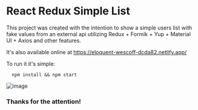 # React Redux Simple List

This project was created with the intention to show a simple users list with fake values from an external api utilizing Redux + Formik + Yup + Material UI + Axios and other features.

It's also available online at https://eloquent-wescoff-dcda82.netlify.app/

To run it it's simple:
```shell
  npm install && npm start
```

![image](https://user-images.githubusercontent.com/14168382/151899499-c2dbf2dd-b5b3-4dc0-8c1a-e23b468718be.png)


### Thanks for the attention!
